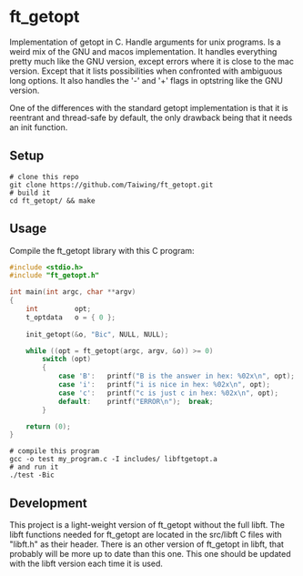 # ft\_getopt

Implementation of getopt in C. Handle arguments for unix programs. Is a weird
mix of the GNU and macos implementation. It handles everything pretty much like
the GNU version, except errors where it is close to the mac version. Except
that it lists possibilities when confronted with ambiguous long options. It
also handles the '-' and '+' flags in optstring like the GNU version.

One of the differences with the standard getopt implementation is that it is
reentrant and thread-safe by default, the only drawback being that it needs an
init function.

## Setup

```shell
# clone this repo
git clone https://github.com/Taiwing/ft_getopt.git
# build it
cd ft_getopt/ && make
```

## Usage

Compile the ft\_getopt library with this C program:

```C
#include <stdio.h>
#include "ft_getopt.h"

int	main(int argc, char **argv)
{
	int			opt;
	t_optdata	o = { 0 };
	
	init_getopt(&o, "Bic", NULL, NULL);

	while ((opt = ft_getopt(argc, argv, &o)) >= 0)
		switch (opt)
		{
			case 'B':	printf("B is the answer in hex: %02x\n", opt);	break;
			case 'i':	printf("i is nice in hex: %02x\n", opt);		break;
			case 'c':	printf("c is just c in hex: %02x\n", opt);		break;
			default:	printf("ERROR\n");	break;
		}

	return (0);
}
```

```shell
# compile this program
gcc -o test my_program.c -I includes/ libftgetopt.a
# and run it
./test -Bic
```

## Development

This project is a light-weight version of ft\_getopt without the full libft. The
libft functions needed for ft\_getopt are located in the src/libft C files with
"libft.h" as their header. There is an other version of ft\_getopt in libft,
that probably will be more up to date than this one. This one should be updated
with the libft version each time it is used.
